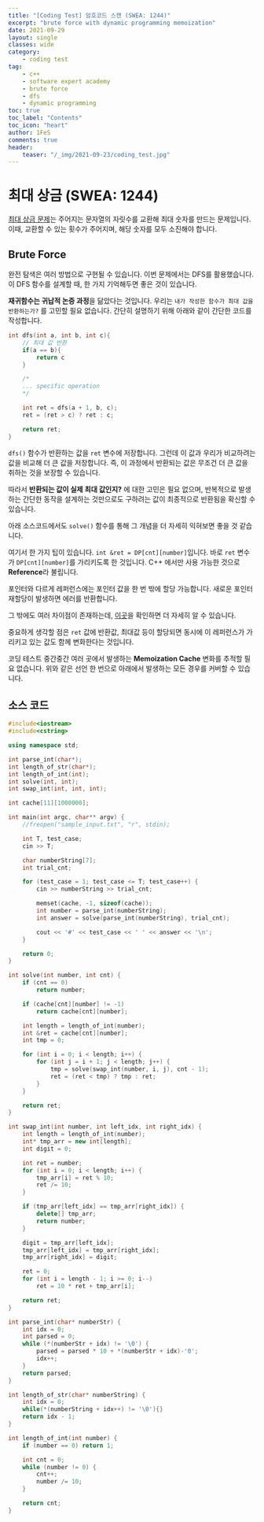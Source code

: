```yaml
---
title: "[Coding Test] 암호코드 스캔 (SWEA: 1244)"
excerpt: "brute force with dynamic programming memoization"
date: 2021-09-29
layout: single
classes: wide
category:
    - coding test
tag:
    - c++
    - software expert academy
    - brute force
    - dfs
    - dynamic programming
toc: true
toc_label: "Contents"
toc_icon: "heart"
author: 1FeS
comments: true
header:
    teaser: "/_img/2021-09-23/coding_test.jpg"
---
```


# 최대 상금 (SWEA: 1244)

[최대 상금 문제](https://swexpertacademy.com/main/code/problem/problemDetail.do?contestProbId=AV15Khn6AN0CFAYD)는 주어지는 문자열의 자릿수를 교환해 최대 숫자를 만드는 문제입니다. 이때, 교환할 수 있는 횟수가 주어지며, 해당 숫자를 모두 소진해야 합니다.

## Brute Force

완전 탐색은 여러 방법으로 구현될 수 있습니다. 이번 문제에서는 DFS를 활용했습니다. 이 DFS 함수를 설계할 때, 한 가지 기억해두면 좋은 것이 있습니다.

**재귀함수는 귀납적 논증 과정**을 닮았다는 것입니다. 우리는 `내가 작성한 함수가 최대 값을 반환하는가?` 를 고민할 필요 없습니다. 간단히 설명하기 위해 아래와 같이 간단한 코드를 작성합니다.

```cpp
int dfs(int a, int b, int c){
    // 최대 값 반환
    if(a == b){
        return c
    }

    /*
    ... specific operation
    */

    int ret = dfs(a + 1, b, c);
    ret = (ret > c) ? ret : c;

    return ret;
}
```

`dfs()` 함수가 반환하는 값을 `ret` 변수에 저장합니다. 그런데 이 값과 우리가 비교하려는 값을 비교해 더 큰 값을 저장합니다. 즉, 이 과정에서 반환되는 값은 무조건 더 큰 값을 취하는 것을 보장할 수 있습니다.

따라서 **반환되는 값이 실제 최대 값인지?** 에 대한 고민은 필요 없으며, 반복적으로 발생하는 간단한 동작을 설계하는 것만으로도 구하려는 값이 최종적으로 반환됨을 확신할 수 있습니다. 

아래 소스코드에서도 `solve()` 함수를 통해 그 개념을 더 자세히 익혀보면 좋을 것 같습니다.

여기서 한 가지 팁이 있습니다. `int &ret = DP[cnt][number]`입니다. 바로 `ret` 변수가 `DP[cnt][number]`를 가리키도록 한 것입니다. C++ 에서만 사용 가능한 것으로 **Reference**라 불립니다. 

포인터와 다르게 레퍼런스에는 포인터 값을 한 번 밖에 할당 가능합니다. 새로운 포인터 재할당이 발생하면 에러를 반환합니다. 

그 밖에도 여러 차이점이 존재하는데, [이곳](https://www.geeksforgeeks.org/pointers-vs-references-cpp/)을 확인하면 더 자세히 알 수 있습니다.

중요하게 생각할 점은 `ret` 값에 반환값, 최대값 등이 할당되면 동시에 이 레퍼런스가 가리키고 있는 값도 함께 변화한다는 것입니다. 

코딩 테스트 중간중간 여러 곳에서 발생하는 **Memoization Cache** 변화를 추적할 필요 없습니다. 위와 같은 선언 한 번으로 아래에서 발생하는 모든 경우를 커버할 수 있습니다.

## 소스 코드

```cpp
#include<iostream>
#include<cstring>

using namespace std;

int parse_int(char*);
int length_of_str(char*);
int length_of_int(int);
int solve(int, int);
int swap_int(int, int, int);

int cache[11][1000000];

int main(int argc, char** argv) {
	//freopen("sample_input.txt", "r", stdin);

	int T, test_case;
	cin >> T;

	char numberString[7];
	int trial_cnt;

	for (test_case = 1; test_case <= T; test_case++) {
		cin >> numberString >> trial_cnt;

		memset(cache, -1, sizeof(cache));
		int number = parse_int(numberString);
		int answer = solve(parse_int(numberString), trial_cnt);

		cout << '#' << test_case << ' ' << answer << '\n';
	}

	return 0;
}

int solve(int number, int cnt) {
	if (cnt == 0)
		return number;

	if (cache[cnt][number] != -1)
		return cache[cnt][number];

	int length = length_of_int(number);
	int &ret = cache[cnt][number];
	int tmp = 0;

	for (int i = 0; i < length; i++) {
		for (int j = i + 1; j < length; j++) {
			tmp = solve(swap_int(number, i, j), cnt - 1);
			ret = (ret < tmp) ? tmp : ret;
		}
	}

	return ret;
}

int swap_int(int number, int left_idx, int right_idx) {
	int length = length_of_int(number);
	int* tmp_arr = new int[length];
	int digit = 0;

	int ret = number;
	for (int i = 0; i < length; i++) {
		tmp_arr[i] = ret % 10;
		ret /= 10;
	}

	if (tmp_arr[left_idx] == tmp_arr[right_idx]) {
		delete[] tmp_arr;
		return number;
	}

	digit = tmp_arr[left_idx];
	tmp_arr[left_idx] = tmp_arr[right_idx];
	tmp_arr[right_idx] = digit;

	ret = 0;
	for (int i = length - 1; i >= 0; i--)
		ret = 10 * ret + tmp_arr[i];

	return ret;
}

int parse_int(char* numberStr) {
	int idx = 0;
	int parsed = 0;
	while (*(numberStr + idx) != '\0') {
		parsed = parsed * 10 + *(numberStr + idx)-'0';
		idx++;
	}
	return parsed;
}

int length_of_str(char* numberString) {
	int idx = 0;
	while(*(numberString + idx++) != '\0'){}
	return idx - 1;
}

int length_of_int(int number) {
	if (number == 0) return 1;

	int cnt = 0;
	while (number != 0) {
		cnt++;
		number /= 10;
	}

	return cnt;
}
```